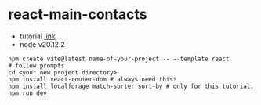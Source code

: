 # react-main-contacts

* tutorial  [link](https://reactrouter.com/en/main/start/tutorial#tutorial)
* node v20.12.2

```
npm create vite@latest name-of-your-project -- --template react
# follow prompts
cd <your new project directory>
npm install react-router-dom # always need this!
npm install localforage match-sorter sort-by # only for this tutorial.
npm run dev
```